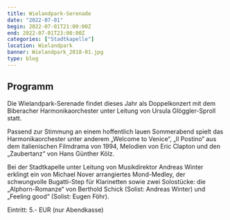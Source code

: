 ```yaml
---
title: Wielandpark-Serenade
date: "2022-07-01"
begin: 2022-07-01T21:00:00Z
end: 2022-07-01T23:00:00Z
categories: ["Stadtkapelle"]
location: Wielandpark
banner: Wielandpark_2018-01.jpg
type: blog
---
```

## Programm

Die Wielandpark-Serenade findet dieses Jahr als Doppelkonzert mit dem Biberacher Harmonikaorchester unter Leitung von Ursula Glöggler-Sproll statt.

Passend zur Stimmung an einem hoffentlich lauen Sommerabend spielt das Harmonikaorchester unter anderem „Welcome to Venice“, „Il Postino“ aus dem italienischen Filmdrama von 1994, Melodien von Eric Clapton und den „Zaubertanz“ von Hans Günther Kölz.

Bei der Stadtkapelle unter Leitung von Musikdirektor Andreas Winter erklingt ein von Michael Nover arrangiertes Mond-Medley, der schwungvolle Bugatti-Step für Klarinetten sowie zwei Solostücke: die „Alphorn-Romanze“ von Berthold Schick (Solist: Andreas Winter) und „Feeling good“ (Solist: Eugen Föhr).

Eintritt: 5.- EUR (nur Abendkasse)
